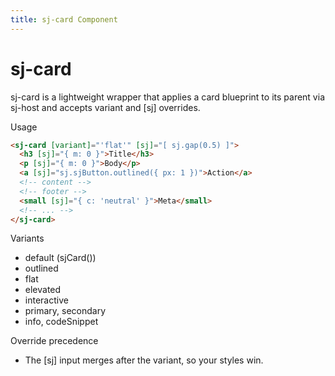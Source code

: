 ```yaml
---
title: sj-card Component
---
```


# sj-card

sj-card is a lightweight wrapper that applies a card blueprint to its parent via sj-host and accepts variant and [sj] overrides.

Usage

```html
<sj-card [variant]="'flat'" [sj]="[ sj.gap(0.5) ]">
  <h3 [sj]="{ m: 0 }">Title</h3>
  <p [sj]="{ m: 0 }">Body</p>
  <a [sj]="sj.sjButton.outlined({ px: 1 })">Action</a>
  <!-- content -->
  <!-- footer -->
  <small [sj]="{ c: 'neutral' }">Meta</small>
  <!-- ... -->
</sj-card>
```

Variants

- default (sjCard())
- outlined
- flat
- elevated
- interactive
- primary, secondary
- info, codeSnippet

Override precedence

- The [sj] input merges after the variant, so your styles win.

